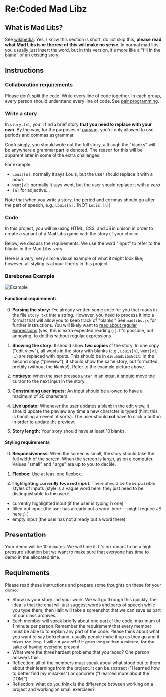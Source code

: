 # Re:Coded Mad Libz

## What is Mad Libs? 
See [wikipedia](https://en.wikipedia.org/wiki/Mad_Libs). Yes, I know this section is short, do not skip this, **please read what Mad Libs is or the rest of this will make no sense**. In normal mad libs, you usually just insert the word, but in this version, it's more like a "fill in the blank" of an existing story.

## Instructions

### Collaboration requirements
Please don't split the code. Write every line of code together. In each group, every person should understand every line of code. See [pair programming](Pair_programming).

### Write a story

In `story.txt`, you'll find a brief story **that you need to replace with your own**. By the way, for the purposes of [parsing](https://en.wikipedia.org/wiki/Parsing), you're only allowed to use periods and commas as grammar.

Confusingly, you should write out the full story, although the "blanks" will be anywhere a grammar part is denoted. The reason for this will be apparent later in some of the extra challenges.

For example:
* `Louis[n]`: normally it says Louis, but the user should replace it with a *noun*
* `went[v]`: normally it says went, but the user should replace it with a *verb*
* `[a]` for adjective...

Note that when you write a story, the period and commas should go after the part of speech, e.g., `Louis[n].` (NOT `Louis.[n]`).

### Code

In this project, you will be using HTML, CSS, and JS in unison in order to create a variant of a Mad Libs game with the story of your choice. 

Below, we discuss the requirements. We use the word "input" to refer to the blanks in the Mad Libs story.

Here is a very, very simple visual example of what it might look like; however, all styling is at your liberty in this project.

### Barebones Example
![Example](https://i.imgur.com/ZRNvFC7.png)

#### Functional requirements

0. **Parsing the story:** I've already written some code for you that reads in the file `story.txt` into a string. However, you need to process it into a format that will allow you to keep track of "blanks." See `madlibs.js` for further instructions. You will likely want to [read about regular expressions](https://www.freecodecamp.org/learn/javascript-algorithms-and-data-structures/regular-expressions/) (yes, this is extra expected reading :) ). It's possible, but annoying, to do this without regular expressions.

1. **Showing the story:** It should show **two copies** of the story. In one copy ("edit view"),
all words in the story with blanks (e.g., `Louis[n]`, `went[v]`, ...) are replaced with inputs. This should be in `div.madLibsEdit`. In the second copy ("preview"), it should show the same story, but formatted prettily (without the blanks!). Refer to the example picture above.

2. **Hotkeys:** When the user presses `Enter` in an input, it should move the cursor to the next input in the story.

3. **Constraining user inputs:** An input should be allowed to have a maximum of 20 characters.

4. **Live update:** Whenever the user updates a blank in the edit view, it should update the preview any time a new character is typed (hint: this is handling an event of sorts). The user should **not** have to click a button in order to update the preview.

5. **Story length:** Your story should have at least 10 blanks.

#### Styling requirements

0. **Responsiveness**: When the screen is small, the story should take the full width of the screen. When the screen is larger, as on a computer. Values "small" and "large" are up to you to decide.

1. **Flexbox**: Use at least one flexbox.

2. **Highlighting currently focused input**: There should be three possible styles of inputs (style is a vague word here, they just need to be distinguishable to the user):
* currently highlighted input (if the user is typing in one)
* filled out input (the user has already put a word there -- might require JS here ;) )
* empty input (the user has not already put a word there).


## Presentation
Your demo will be 10 minutes. We will time it. It's not meant to be a high pressure situation but we want to make sure that everyone has time to demo in the allocated time.

## Requirements
Please read these instructions and prepare some thoughts on these for your demo.

* Show us your story and your work. We will go through this quickly, the idea is that the chat will just suggest words and parts of speech while you type them, then Halit will take a screenshot that we can save as part of our class archives.
* Each member will speak briefly about one part of the code, maximum of 1 minute per person. Remember the requirement that every member must be able to to explain any part of the code. Please think about what you want to say beforehand, usually people make it up as they go and it takes too long. I will cut you off if it goes longer than a minute, for the sake of having everyone present.
* What were the three hardest problems that you faced? One person answers this.
* Reflection: all of the members must speak about what stood out to them about their learnings from the project. It can be abstract ("I learned how to better find my mistakes") or concrete ("I learned more about the DOM.").
* Reflection: what do you think is the difference between working on a project and working on small exercises?
